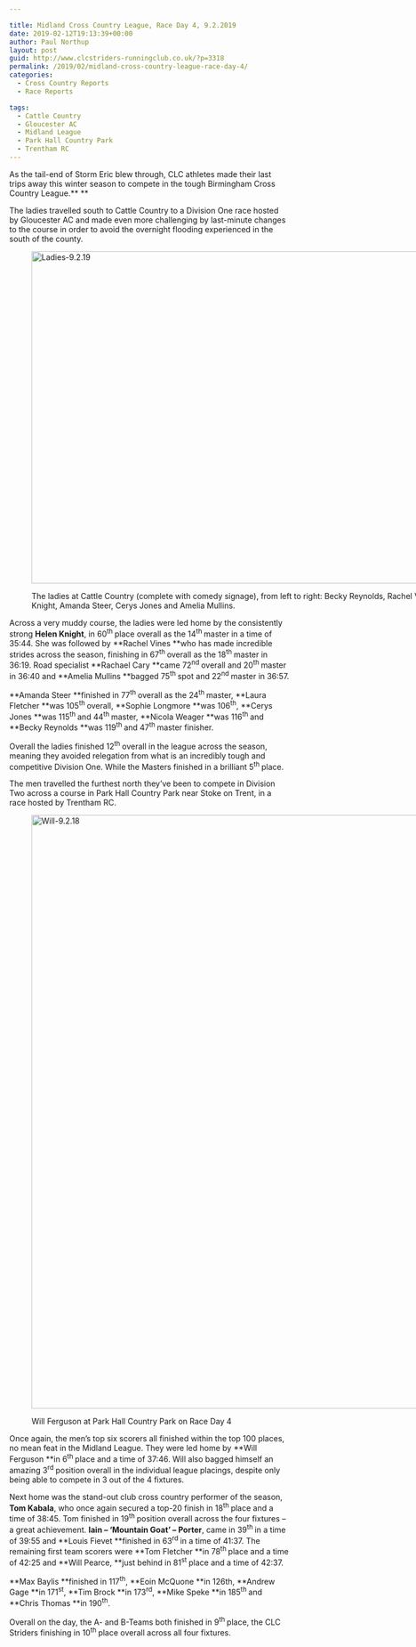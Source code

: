 ```yaml
---

title: Midland Cross Country League, Race Day 4, 9.2.2019
date: 2019-02-12T19:13:39+00:00
author: Paul Northup
layout: post
guid: http://www.clcstriders-runningclub.co.uk/?p=3318
permalink: /2019/02/midland-cross-country-league-race-day-4/
categories:
  - Cross Country Reports
  - Race Reports

tags:
  - Cattle Country
  - Gloucester AC
  - Midland League
  - Park Hall Country Park
  - Trentham RC
---
```

As the tail-end of Storm Eric blew through, CLC athletes made their last trips away this winter season to compete in the tough Birmingham Cross Country League.** **

The ladies travelled south to Cattle Country to a Division One race hosted by Gloucester AC and made even more challenging by last-minute changes to the course in order to avoid the overnight flooding experienced in the south of the county.<figure id="attachment_3320" aria-describedby="caption-attachment-3320" style="width: 800px" class="wp-caption alignnone">

[<img class="wp-image-3320" src="http://www.clcstriders-runningclub.co.uk/wplive/wp-content/uploads/2019/02/Ladies-9.2.19.jpg" alt="Ladies-9.2.19" width="800" height="597" srcset="http://www.clcstriders-runningclub.co.uk/wplive/wp-content/uploads/2019/02/Ladies-9.2.19.jpg 960w, http://www.clcstriders-runningclub.co.uk/wplive/wp-content/uploads/2019/02/Ladies-9.2.19-300x224.jpg 300w, http://www.clcstriders-runningclub.co.uk/wplive/wp-content/uploads/2019/02/Ladies-9.2.19-768x573.jpg 768w" sizes="(max-width: 800px) 100vw, 800px" />](http://www.clcstriders-runningclub.co.uk/wplive/wp-content/uploads/2019/02/Ladies-9.2.19.jpg)<figcaption id="caption-attachment-3320" class="wp-caption-text">The ladies at Cattle Country (complete with comedy signage), from left to right: Becky Reynolds, Rachel Vines, Helen Knight, Amanda Steer, Cerys Jones and Amelia Mullins.</figcaption></figure> 

Across a very muddy course, the ladies were led home by the consistently strong **Helen Knight**, in 60<sup>th </sup>place overall as the 14<sup>th </sup>master in a time of 35:44. She was followed by **Rachel Vines **who has made incredible strides across the season, finishing in 67<sup>th </sup>overall as the 18<sup>th </sup>master in 36:19. Road specialist **Rachael Cary **came 72<sup>nd </sup>overall and 20<sup>th </sup>master in 36:40 and **Amelia Mullins **bagged 75<sup>th </sup>spot and 22<sup>nd </sup>master in 36:57.

**Amanda Steer **finished in 77<sup>th </sup>overall as the 24<sup>th </sup>master, **Laura Fletcher **was 105<sup>th </sup>overall, **Sophie Longmore **was 106<sup>th</sup>, **Cerys Jones **was 115<sup>th </sup>and 44<sup>th </sup>master, **Nicola Weager **was 116<sup>th </sup>and **Becky Reynolds **was 119<sup>th </sup>and 47<sup>th </sup>master finisher.

Overall the ladies finished 12<sup>th </sup>overall in the league across the season, meaning they avoided relegation from what is an incredibly tough and competitive Division One. While the Masters finished in a brilliant 5<sup>th </sup>place.

The men travelled the furthest north they’ve been to compete in Division Two across a course in Park Hall Country Park near Stoke on Trent, in a race hosted by Trentham RC.<figure id="attachment_3321" aria-describedby="caption-attachment-3321" style="width: 800px" class="wp-caption alignnone">

[<img class="wp-image-3321" src="http://www.clcstriders-runningclub.co.uk/wplive/wp-content/uploads/2019/02/Will-9.2.18.jpg" alt="Will-9.2.18" width="800" height="1067" srcset="http://www.clcstriders-runningclub.co.uk/wplive/wp-content/uploads/2019/02/Will-9.2.18.jpg 480w, http://www.clcstriders-runningclub.co.uk/wplive/wp-content/uploads/2019/02/Will-9.2.18-225x300.jpg 225w" sizes="(max-width: 800px) 100vw, 800px" />](http://www.clcstriders-runningclub.co.uk/wplive/wp-content/uploads/2019/02/Will-9.2.18.jpg)<figcaption id="caption-attachment-3321" class="wp-caption-text">Will Ferguson at Park Hall Country Park on Race Day 4</figcaption></figure> 

Once again, the men’s top six scorers all finished within the top 100 places, no mean feat in the Midland League. They were led home by **Will Ferguson **in 6<sup>th </sup>place and a time of 37:46. Will also bagged himself an amazing 3<sup>rd </sup>position overall in the individual league placings, despite only being able to compete in 3 out of the 4 fixtures.

Next home was the stand-out club cross country performer of the season, **Tom Kabala**, who once again secured a top-20 finish in 18<sup>th </sup>place and a time of 38:45. Tom finished in 19<sup>th </sup>position overall across the four fixtures – a great achievement. **Iain – ‘Mountain Goat’ – Porter**, came in 39<sup>th </sup>in a time of 39:55 and **Louis Fievet **finished in 63<sup>rd </sup>in a time of 41:37. The remaining first team scorers were **Tom Fletcher **in 78<sup>th </sup>place and a time of 42:25 and **Will Pearce, **just behind in 81<sup>st </sup>place and a time of 42:37.

**Max Baylis **finished in 117<sup>th</sup>, **Eoin McQuone **in 126th, **Andrew Gage **in 171<sup>st</sup>, **Tim Brock **in 173<sup>rd</sup>, **Mike Speke **in 185<sup>th </sup>and **Chris Thomas **in 190<sup>th</sup>.

Overall on the day, the A- and B-Teams both finished in 9<sup>th </sup>place, the CLC Striders finishing in 10<sup>th </sup>place overall across all four fixtures.